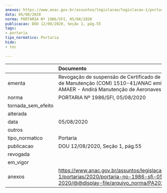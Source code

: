 ```yaml
---
anexos: https://www.anac.gov.br/assuntos/legislacao/legislacao-1/portarias/2020/portaria-no-1986-sfi-05-08-2020/@@display-file/arquivo_norma/PA2020-1986.pdf
data: 05/08/2020
norma: PORTARIA Nº 1986/SFI, 05/08/2020
publicacao: DOU 12/08/2020, Seção 1, pág.55
tags:
- portaria
tipo_normatico: Portaria
hide: 
- toc 
 
---
```


|                    | Documento                                                                                                                                             |
|:-------------------|:------------------------------------------------------------------------------------------------------------------------------------------------------|
| ementa             | Revogação de suspensão de Certificado de Organização de Manutenção (COM) 1510-41/ANAC emitido para AMAER - Andirá Manutenção de Aeronaves Ltda. - ME. |
| norma              | PORTARIA Nº 1986/SFI, 05/08/2020                                                                                                                      |
| tornada_sem_efeito |                                                                                                                                                       |
| alterada           |                                                                                                                                                       |
| data               | 05/08/2020                                                                                                                                            |
| outros             |                                                                                                                                                       |
| tipo_normatico     | Portaria                                                                                                                                              |
| publicacao         | DOU 12/08/2020, Seção 1, pág.55                                                                                                                       |
| revogada           |                                                                                                                                                       |
| em_vigor           |                                                                                                                                                       |
| anexos             | https://www.anac.gov.br/assuntos/legislacao/legislacao-1/portarias/2020/portaria-no-1986-sfi-05-08-2020/@@display-file/arquivo_norma/PA2020-1986.pdf  |